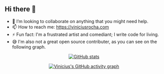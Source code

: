 ## Hi there 👋

- 👯 I’m looking to collaborate on anything that you might need help.
- 📫 How to reach me: https://viniciusrocha.com
- ⚡ Fun fact: I'm a frustrated artist and comediant; I write code for living.
- 😅 I'm also not a great open source contributer, as you can see on the following graph.

<div align="center">
  
  [![GitHub stats](https://github-readme-stats.vercel.app/api?username=vmrocha&show_icons=true&theme=vue-dark)](https://github.com/anuraghazra/github-readme-stats)
  
  [![Vinicius's GitHub activity graph](https://github-readme-activity-graph.vercel.app/graph?username=vmrocha&theme=vue)](https://github.com/ashutosh00710/github-readme-activity-graph)

</div>
